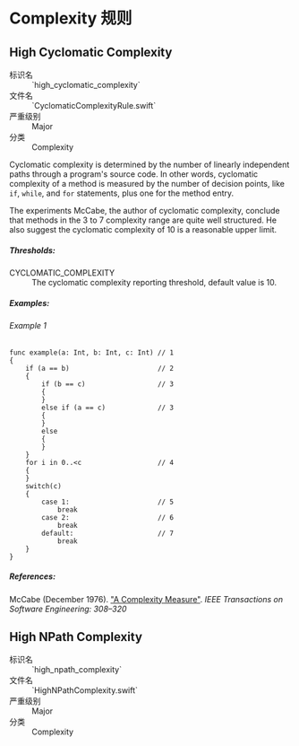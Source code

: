 # Complexity 规则

## High Cyclomatic Complexity

<dl>
<dt>标识名</dt>
<dd>`high_cyclomatic_complexity`</dd>
<dt>文件名</dt>
<dd>`CyclomaticComplexityRule.swift`</dd>
<dt>严重级别</dt>
<dd>Major</dd>
<dt>分类</dt>
<dd>Complexity</dd>
</dl>

Cyclomatic complexity is determined by the number of
linearly independent paths through a program's source code.
In other words, cyclomatic complexity of a method is measured by
the number of decision points, like `if`, `while`, and `for` statements,
plus one for the method entry.

The experiments McCabe, the author of cyclomatic complexity,
conclude that methods in the 3 to 7 complexity range are
quite well structured. He also suggest
the cyclomatic complexity of 10 is a reasonable upper limit.

##### Thresholds:

<dl>
<dt>CYCLOMATIC_COMPLEXITY</dt>
<dd>The cyclomatic complexity reporting threshold, default value is 10.</dd>
</dl>

##### Examples:

###### Example 1

```
func example(a: Int, b: Int, c: Int) // 1
{
    if (a == b)                      // 2
    {
        if (b == c)                  // 3
        {
        }
        else if (a == c)             // 3
        {
        }
        else
        {
        }
    }
    for i in 0..<c                   // 4
    {
    }
    switch(c)
    {
        case 1:                      // 5
            break
        case 2:                      // 6
            break
        default:                     // 7
            break
    }
}
```

##### References:

McCabe (December 1976). ["A Complexity Measure"](http://www.literateprogramming.com/mccabe.pdf).
*IEEE Transactions on Software Engineering: 308–320*


## High NPath Complexity

<dl>
<dt>标识名</dt>
<dd>`high_npath_complexity`</dd>
<dt>文件名</dt>
<dd>`HighNPathComplexity.swift`</dd>
<dt>严重级别</dt>
<dd>Major</dd>
<dt>分类</dt>
<dd>Complexity</dd>
</dl>
